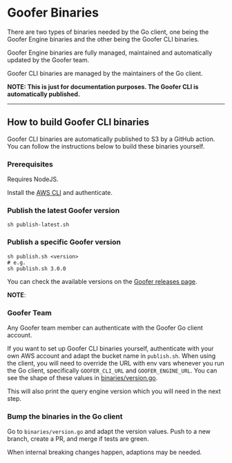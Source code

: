 # Goofer Binaries

There are two types of binaries needed by the Go client, one being the Goofer Engine binaries and the other being the
Goofer CLI binaries.

Goofer Engine binaries are fully managed, maintained and automatically updated by the Goofer team.

Goofer CLI binaries are managed by the maintainers of the Go client.

**NOTE: This is just for documentation purposes. The Goofer CLI is automatically published.**

--------

## How to build Goofer CLI binaries

Goofer CLI binaries are automatically published to S3 by a GitHub action. You can follow the instructions below to build
these binaries yourself.

### Prerequisites

Requires NodeJS.

Install the [AWS CLI](https://aws.amazon.com/cli/) and authenticate.

### Publish the latest Goofer version

```shell script
sh publish-latest.sh
```

### Publish a specific Goofer version

```shell script
sh publish.sh <version>
# e.g.
sh publish.sh 3.0.0
```

You can check the available versions on the [Goofer releases page](https://github.com/tacherasasi/goofer/releases).

**NOTE**:

### Goofer Team

Any Goofer team member can authenticate with the Goofer Go client account.

If you want to set up Goofer CLI binaries yourself, authenticate with your own AWS account and adapt the bucket name
in `publish.sh`.
When using the client, you will need to override the URL with env vars whenever you run the Go client, specifically
`GOOFER_CLI_URL` and `GOOFER_ENGINE_URL`. You can see the shape of these values
in [binaries/version.go](https://github.com/gooferOrm/goofer/blob/main/binaries/version.go).

This will also print the query engine version which you will need in the next step.

### Bump the binaries in the Go client

Go to `binaries/version.go` and adapt
the version values.
Push to a new branch, create a PR, and merge if tests are green.

When internal breaking changes happen, adaptions may be needed.
